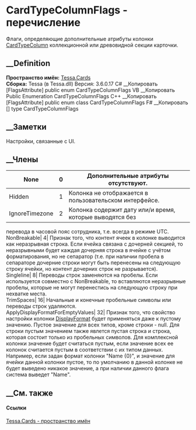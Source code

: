 # CardTypeColumnFlags - перечисление
Флаги, определяющие дополнительные атрибуты колонки
[CardTypeColumn](T_Tessa_Cards_CardTypeColumn.htm) коллекционной или
древовидной секции карточки.
## __Definition
 **Пространство имён:** [Tessa.Cards](N_Tessa_Cards.htm)  
 **Сборка:** Tessa (в Tessa.dll) Версия: 3.6.0.17
C# __Копировать
    [FlagsAttribute]
    public enum CardTypeColumnFlags
VB __Копировать
    <FlagsAttribute>
    Public Enumeration CardTypeColumnFlags
C++ __Копировать
    [FlagsAttribute]
    public enum class CardTypeColumnFlags
F# __Копировать
     [<FlagsAttribute>]
    type CardTypeColumnFlags
##  __Заметки
Настройки, связанные с UI.
## __Члены
None| 0|  Дополнительные атрибуты отсутствуют.  
---|---|---  
Hidden| 1|  Колонка не отображается в пользовательском интерфейсе.  
IgnoreTimezone| 2|  Колонка содержит дату или/и время, которые выводятся без
перевода в часовой пояс сотрудника, т.е. всегда в режиме UTC.  
NonBreakable| 4|  Признак того, что контент ячеек в колонке выводится как
неразрывная строка. Если ячейка связана с дочерней секцией, то неразрывными
будет каждая дочерняя строка в ячейке с учётом форматирования, но не сепаратор
(т.е. при наличии пробела в сепараторе дочерние строки могут быть перенесены
на следующую строку ячейки, но контент дочерних строк не разрывается).  
Singleline| 8|  Переводы строк заменяются на пробелы. Если используется
совместно с NonBreakable, то вставляются неразрывные пробелы, которые не могут
перенестись на следующую строку при нехватке места.  
TrimSpaces| 16|  Начальные и конечные пробельные символы или переводы строк
удаляются.  
ApplyDisplayFormatForEmptyValues| 32|  Признак того, что свойство настройки
колонки [DisplayFormat](P_Tessa_Cards_CardTypeColumn_DisplayFormat.htm) будет
применяться даже к пустому значению. Пустое значение для всех типов, кроме
строки - null. Для строки пустым значением также явлется пустая строка и
строка, которая состоит только из пробельных символов. Для комплексной колонки
значение будет считаться пустым, если значение всех ее колонок считается
пустым в соответствии с их типом данных. Например, если задан формат колонки
"Name {0}", и значение для ячейки данной колонки пустое, то по умолчанию в
данной колонке не будет выведено никакое значение, а при наличии данного флага
система выведет "Name".  
## __См. также
#### Ссылки
[Tessa.Cards - пространство имён](N_Tessa_Cards.htm)
